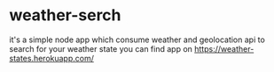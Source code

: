 # weather-serch
it's a simple node app which consume weather and geolocation api to search for your weather state
you can find app on
https://weather-states.herokuapp.com/

